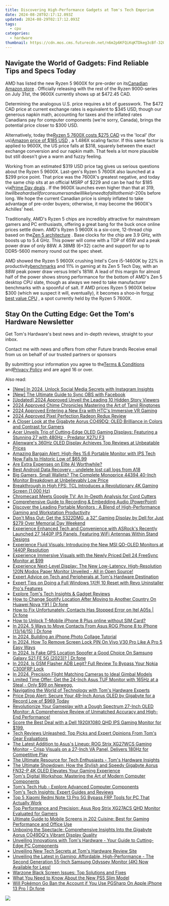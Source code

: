 ```yaml
---
title: Discovering High-Performance Gadgets at Tom's Tech Emporium
date: 2024-08-28T02:17:12.093Z
updated: 2024-08-29T02:17:12.093Z
tags:
  - cpu
categories:
  - hardware
thumbnail: https://cdn.mos.cms.futurecdn.net/n6m2p6KFQiKqKTDkeg3cBf-320-80.jpg
---
```


## Navigate the World of Gadgets: Find Reliable Tips and Specs Today

AMD has listed the new Ryzen 5 9600X for pre-order on its[Canadian Amazon store](https://shop-links.co/link/?exclusive=1&publisher_slug=itechdaily19598&url=https%3A%2F%2Ftarget.georiot.com%2FProxy.ashx%3Ftsid%3D45723%26GR%255FURL%3Dhttps%253A%252F%252Famazon.ca%252Fdp%252FB0D6NN6TM7%253Ftag%253Dhawk-future-ca-20%2526ascsubtag%253Dtomshardware-us-8983708545272344516-20) . Officially releasing with the rest of the Ryzen 9000-series on July 31st, the 9600X currently shows up at $472.45 CAD.  
  
 Determining the analogous U.S. price requires a bit of guesswork. The $472 CAD price at current exchange rates is equivalent to $345 USD, though our generous napkin math, accounting for taxes and the inflated rates Canadians pay for computer components (we're sorry, Canada), brings the potential price closer to $300 USD.  
  
 Alternatively, today the[Ryzen 5 7600X costs $275 CAD](https://shop-links.co/link/?exclusive=1&publisher_slug=itechdaily19598&url=https%3A%2F%2Ftarget.georiot.com%2FProxy.ashx%3Ftsid%3D45723%26GR%255FURL%3Dhttps%253A%252F%252Famazon.ca%252FAMD-7600X-12-Thread-Unlocked-Processor%252Fdp%252FB0BBJDS62N%253Ftag%253Dhawk-future-ca-20%2526ascsubtag%253Dtomshardware-us-6673320314666460086-20) vs the 'local' (for us)[Amazon price of $185 USD](https://target.georiot.com/Proxy.ashx?tsid=45723&GR%5FURL=https%3A%2F%2Famazon.com%2FAMD-7600X-12-Thread-Unlocked-Processor%2Fdp%2FB0BBJDS62N%3Ftag%3Dhawk-future-20%26ascsubtag%3Dtomshardware-us-1010452049108629975-20) , a 1.486X scaling factor. If this same factor is applied to 9600X, the US price falls at $318, squarely between the exact exchange conversion and our napkin math. That feels a lot more plausible but still doesn't give a warm and fuzzy feeling.  
  
 Working from an estimated $319 USD price tag gives us serious questions about the Ryzen 5 9600X. Last-gen's Ryzen 5 7600X also launched at a $299 price point. That price was the 7600X's greatest negative, and today the same chip sits at an official MSRP of $229 and can be had for $185 via[Prime Day deals](https://www.tomshardware.com/news/best-deals-on-tech) . If the 9600X launches even higher than that at $319, it will be a hard sell for consumers and will likely need to fall to the mid-$200s before long. We hope the current Canadian price is simply inflated to take advantage of pre-order buyers; otherwise, it may become the 9600X's Achilles' heel.  
  
 Traditionally, AMD's Ryzen 5 chips are incredibly attractive for mainstream gamers and PC enthusiasts, offering a great bang for the buck once online prices settle down. AMD's Ryzen 5 9600X is a six-core, 12-thread chip based on the[Zen 5 architecture](https://www.tomshardware.com/pc-components/cpus/amd-deep-dives-zen-5-ryzen-9000-and-strix-point-cpu-rdna-35-gpu-and-xdna-2-architectures) . Base clocks for the chip are 3.9 GHz, with boosts up to 5.4 GHz. This power will come with a TDP of 65W and a peak power draw of only 88W. A 38MB (6+32) cache and support for up to DDR5-5600 memory round out the spec sheet.  
  
 AMD showed the Ryzen 5 9600X crushing Intel's Core i5-14600K by 22% in productivity[benchmarks](https://www.tomshardware.com/tag/benchmark) and 11% in gaming at its Zen 5 Tech Day, with an 88W peak power draw versus Intel's 181W. A lead of this margin for almost half of the power shows strong performance for the bottom of AMD's Zen 5 desktop CPU slate, though as always we need to take manufacturer benchmarks with a spoonful of salt. If AMD prices Ryzen 5 9600X below $300 (which we suspect it will, eventually), it becomes a shoo-in for[our best value CPU](https://www.tomshardware.com/reviews/best-cpus,3986.html#section-value-best-cpu-for-gaming-200-to-250) , a spot currently held by the Ryzen 5 7600X.

## Stay On the Cutting Edge: Get the Tom's Hardware Newsletter

 Get Tom's Hardware's best news and in-depth reviews, straight to your inbox.

 Contact me with news and offers from other Future brands  Receive email from us on behalf of our trusted partners or sponsors

 By submitting your information you agree to the[Terms & Conditions](https://futureplc.com/terms-conditions/) and[Privacy Policy](https://futureplc.com/privacy-policy/) and are aged 16 or over.

<ins class="adsbygoogle"
     style="display:block"
     data-ad-format="autorelaxed"
     data-ad-client="ca-pub-7571918770474297"
     data-ad-slot="1223367746"></ins>



<ins class="adsbygoogle"
     style="display:block"
     data-ad-client="ca-pub-7571918770474297"
     data-ad-slot="8358498916"
     data-ad-format="auto"
     data-full-width-responsive="true"></ins>

<span class="atpl-alsoreadstyle">Also read:</span>
<div><ul>
<li><a href="https://instagram-clips.techidaily.com/new-in-2024-unlock-social-media-secrets-with-instagram-insights/"><u>[New] In 2024, Unlock Social Media Secrets with Instagram Insights</u></a></li>
<li><a href="https://screen-capture.techidaily.com/new-the-ultimate-guide-to-sync-obs-with-facebook/"><u>[New] The Ultimate Guide to Sync OBS with Facebook</u></a></li>
<li><a href="https://instagram-videos.techidaily.com/updated-2024-approved-unveil-the-leading-10-hidden-story-viewers/"><u>[Updated] 2024 Approved  Unveil the Leading 10 Hidden Story Viewers</u></a></li>
<li><a href="https://extra-tips.techidaily.com/2024-approved-chime-chronicles-mastering-the-art-of-tamil-ringtones/"><u>2024 Approved  Chime Chronicles  Mastering the Art of Tamil Ringtones</u></a></li>
<li><a href="https://article-knowledge.techidaily.com/2024-approved-entering-a-new-era-with-htcs-immersive-vr-gaming/"><u>2024 Approved  Entering a New Era with HTC's Immersive VR Gaming</u></a></li>
<li><a href="https://visual-screen-recording.techidaily.com/2024-approved-pixel-perfection-radeon-redux-review/"><u>2024 Approved  Pixel Perfection  Radeon Redux Review</u></a></li>
<li><a href="https://hardware-updates.techidaily.com/a-closer-look-at-the-gigabyte-aorus-co49dq-oled-brilliance-in-colors-and-contrast-for-gamers/"><u>A Closer Look at the Gigabyte Aorus CO49DQ: OLED Brilliance in Colors and Contrast for Gamers</u></a></li>
<li><a href="https://hardware-updates.techidaily.com/acer-unveils-trio-of-cutting-edge-oled-gaming-displays-featuring-a-stunning-27-with-480hz-predator-x27u-f3/"><u>Acer Unveils Trio of Cutting-Edge OLED Gaming Displays: Featuring a Stunning 27 with 480Hz - Predator X27U F3</u></a></li>
<li><a href="https://hardware-updates.techidaily.com/alienwares-360hz-oled-display-achieves-top-reviews-at-unbeatable-prices/"><u>Alienware's 360Hz OLED Display Achieves Top Reviews at Unbeatable Prices</u></a></li>
<li><a href="https://hardware-updates.techidaily.com/amazing-bargain-alert-high-res-156-portable-monitor-with-ips-tech-now-falls-to-historic-low-of-6599/"><u>Amazing Bargain Alert: High-Res 15.6 Portable Monitor with IPS Tech Now Falls to Historic Low of $65.99</u></a></li>
<li><a href="https://tech-savvy.techidaily.com/are-extra-expenses-on-elite-ai-worthwhile/"><u>Are Extra Expenses on Elite AI Worthwhile?</u></a></li>
<li><a href="https://phone-solutions.techidaily.com/best-android-data-recovery-undelete-lost-call-logs-from-a18-by-fonelab-android-recover-call-logs/"><u>Best Android Data Recovery - undelete lost call logs from A18</u></a></li>
<li><a href="https://hardware-updates.techidaily.com/big-gamers-small-wallets-the-complete-monoprice-44394-40-inch-monitor-breakdown-at-unbelievably-low-price/"><u>Big Gamers, Small Wallets? The Complete Monoprice 44394 40-Inch Monitor Breakdown at Unbelievably Low Price</u></a></li>
<li><a href="https://hardware-updates.techidaily.com/breakthrough-in-high-fps-tcl-introduces-a-revolutionary-4k-gaming-screen-1000-hz/"><u>Breakthrough in High FPS: TCL Introduces a Revolutionary 4K Gaming Screen (1,000 Hz)</u></a></li>
<li><a href="https://buynow-help.techidaily.com/chromecast-meets-google-tv-an-in-depth-analysis-for-cord-cutters/"><u>Chromecast Meets Google TV: An In-Depth Analysis for Cord Cutters</u></a></li>
<li><a href="https://extra-resources.techidaily.com/comprehensive-guide-to-recording-and-embedding-audio-powerpoint/"><u>Comprehensive Guide to Recording & Embedding Audio (PowerPoint)</u></a></li>
<li><a href="https://hardware-updates.techidaily.com/discover-the-leading-portable-monitors-a-blend-of-high-performance-gaming-and-workstation-productivity/"><u>Discover the Leading Portable Monitors : A Blend of High-Performance Gaming and Workstation Productivity</u></a></li>
<li><a href="https://hardware-updates.techidaily.com/dont-miss-out-get-the-s322dmg-a-32-gaming-display-by-dell-for-just-279-over-memorial-day-weekend/"><u>Don't Miss Out: Get the S322DMG, a 32” Gaming Display by Dell for Just $279 Over Memorial Day Weekend</u></a></li>
<li><a href="https://hardware-updates.techidaily.com/experience-enhanced-tech-and-convenience-with-asrocks-recently-launched-27-1440p-ips-panels-featuring-wifi-antennas-within-stand-designs/"><u>Experience Enhanced Tech and Convenience with ASRock's Recently Launched 27 1440P IPS Panels, Featuring WiFi Antennas Within Stand Designs</u></a></li>
<li><a href="https://hardware-updates.techidaily.com/experience-fluid-visuals-introducing-the-new-msi-qd-oled-monitors-at-1440p-resolution/"><u>Experience Fluid Visuals: Introducing the New MSI QD-OLED Monitors at 1440P Resolution</u></a></li>
<li><a href="https://hardware-updates.techidaily.com/experience-immersive-visuals-with-the-newly-priced-dell-24-freesync-monitor-at-99/"><u>Experience Immersive Visuals with the Newly Priced Dell 24 FreeSync Monitor at $99</u></a></li>
<li><a href="https://hardware-updates.techidaily.com/1723862771512-experience-next-level-display-the-new-low-latency-high-resolution-120n-modos-paper-monitor-unveiled-all-in-open-source/"><u>Experience Next-Level Display: The New Low-Latency, High-Resolution 120N Modos Paper Monitor Unveiled - All in Open Source!</u></a></li>
<li><a href="https://hardware-updates.techidaily.com/expert-advice-on-tech-and-peripherals-at-toms-hardware-destination/"><u>Expert Advice on Tech and Peripherals at Tom's Hardware Destination</u></a></li>
<li><a href="https://win-forum.techidaily.com/expert-tips-on-doing-a-full-windows-1-10-reset-with-revo-uninstaller-pros-features/"><u>Expert Tips on Doing a Full Windows 1지원 10 Reset with Revo Uninstaller Pro's Features</u></a></li>
<li><a href="https://hardware-updates.techidaily.com/explore-toms-tech-insights-and-gadget-reviews/"><u>Explore Tom's Tech Insights & Gadget Reviews</u></a></li>
<li><a href="https://fake-location.techidaily.com/how-to-change-spotify-location-after-moving-to-another-country-on-huawei-nova-y91-drfone-by-drfone-virtual-android/"><u>How to Change Spotify Location After Moving to Another Country On Huawei Nova Y91 | Dr.fone</u></a></li>
<li><a href="https://howto.techidaily.com/how-to-fix-unfortunately-contacts-has-stopped-error-on-itel-a05s-drfone-by-drfone-fix-android-problems-fix-android-problems/"><u>How to Fix Unfortunately, Contacts Has Stopped Error on Itel A05s | Dr.fone</u></a></li>
<li><a href="https://sim-unlock.techidaily.com/how-to-unlock-t-mobile-iphone-8-plus-online-without-sim-card-by-drfone-ios/"><u>How to Unlock T-Mobile iPhone 8 Plus online without SIM Card?</u></a></li>
<li><a href="https://android-transfer.techidaily.com/in-2024-5-ways-to-move-contacts-from-asus-rog-phone-8-to-iphone-131415-drfone-by-drfone-transfer-from-android-transfer-from-android/"><u>In 2024, 5 Ways to Move Contacts From Asus ROG Phone 8 to iPhone (13/14/15) | Dr.fone</u></a></li>
<li><a href="https://extra-tips.techidaily.com/in-2024-building-an-iphone-photo-collage-tutorial/"><u>In 2024, Building an iPhone Photo Collage Tutorial</u></a></li>
<li><a href="https://unlock-android.techidaily.com/in-2024-how-to-remove-screen-lock-pin-on-vivo-v30-pro-like-a-pro-5-easy-ways-by-drfone-android/"><u>In 2024, How To Remove Screen Lock PIN On Vivo V30 Pro Like A Pro 5 Easy Ways</u></a></li>
<li><a href="https://phone-solutions.techidaily.com/in-2024-is-fake-gps-location-spoofer-a-good-choice-on-samsung-galaxy-s21-fe-5g-2023-drfone-by-drfone-virtual-android/"><u>In 2024, Is Fake GPS Location Spoofer a Good Choice On Samsung Galaxy S21 FE 5G (2023)? | Dr.fone</u></a></li>
<li><a href="https://android-frp.techidaily.com/in-2024-is-gsm-flasher-adb-legit-full-review-to-bypass-your-nokia-c300frp-lock-by-drfone-android/"><u>In 2024, Is GSM Flasher ADB Legit? Full Review To Bypass Your Nokia C300FRP Lock</u></a></li>
<li><a href="https://fox-direct.techidaily.com/in-2024-precision-flight-matching-cameras-to-ideal-gimbal-models/"><u>In 2024, Precision Flight  Matching Cameras to Ideal Gimbal Models</u></a></li>
<li><a href="https://hardware-updates.techidaily.com/1723862784381-limited-time-offer-get-the-24-inch-asus-tuf-monitor-with-165hz-at-a-steal-only-99-on-newegg/"><u>Limited Time Offer: Get the 24-Inch Asus TUF Monitor with 165Hz at a Steal - Only $99 on Newegg.</u></a></li>
<li><a href="https://hardware-updates.techidaily.com/navigating-the-world-of-technology-with-toms-hardware-experts/"><u>Navigating the World of Technology with Tom's Hardware Experts</u></a></li>
<li><a href="https://hardware-updates.techidaily.com/1723862795726-price-drop-alert-secure-your-49-inch-aorus-oled-by-gigabyte-for-a-record-low-of-969-today/"><u>Price Drop Alert: Secure Your 49-Inch Aorus OLED by Gigabyte for a Record Low of $969 Today</u></a></li>
<li><a href="https://hardware-updates.techidaily.com/revolutionize-your-gameplay-with-a-dough-spectrum-27-inch-oled-monitor-a-comprehensive-review-of-unmatched-accuracy-and-high-end-performance/"><u>Revolutionize Your Gameplay with a Dough Spectrum 27-Inch OLED Monitor: A Comprehensive Review of Unmatched Accuracy and High-End Performance!</u></a></li>
<li><a href="https://hardware-updates.techidaily.com/score-the-best-deal-with-a-dell-1920x1080-qhd-ips-gaming-monitor-for-199/"><u>Score the Best Deal with a Dell 1920X1080 QHD IPS Gaming Monitor for $199.</u></a></li>
<li><a href="https://hardware-updates.techidaily.com/tech-reviews-unleashed-top-picks-and-expert-opinions-from-toms-gear-evaluations/"><u>Tech Reviews Unleashed: Top Picks and Expert Opinions From Tom's Gear Evaluations</u></a></li>
<li><a href="https://hardware-updates.techidaily.com/the-latest-addition-to-asuss-lineup-rog-strix-xg27wcs-gaming-monitor-crisp-visuals-on-a-27-inch-va-panel-delivers-180hz-for-competitive-play/"><u>The Latest Addition to Asus's Lineup: ROG Strix XG27WCS Gaming Monitor – Crisp Visuals on a 27-Inch VA Panel, Delivers 180Hz for Competitive Play</u></a></li>
<li><a href="https://hardware-updates.techidaily.com/the-ultimate-resource-for-tech-enthusiasts-toms-hardware-insights/"><u>The Ultimate Resource for Tech Enthusiasts - Tom's Hardware Insights</u></a></li>
<li><a href="https://hardware-updates.techidaily.com/the-ultimate-showdown-how-the-stylish-and-speedy-gigabyte-aorus-fn32-p-4k-oled-elevates-your-gaming-experience/"><u>The Ultimate Showdown: How the Stylish and Speedy Gigabyte Aorus FN32-P 4K OLED Elevates Your Gaming Experience</u></a></li>
<li><a href="https://hardware-updates.techidaily.com/toms-digital-workshop-mastering-the-art-of-modern-computer-components/"><u>Tom's Digital Workshop: Mastering the Art of Modern Computer Components</u></a></li>
<li><a href="https://hardware-updates.techidaily.com/toms-tech-hub-explore-advanced-computer-components/"><u>Tom's Tech Hub - Explore Advanced Computer Components</u></a></li>
<li><a href="https://hardware-updates.techidaily.com/toms-tech-insights-expert-guides-and-reviews/"><u>Tom's Tech Insights: Expert Guides and Reviews</u></a></li>
<li><a href="https://bypass-frp.techidaily.com/top-5-xiaomi-redmi-note-13-pro-5g-bypass-frp-tools-for-pc-that-actually-work-by-drfone-android/"><u>Top 5 Xiaomi Redmi Note 13 Pro 5G Bypass FRP Tools for PC That Actually Work</u></a></li>
<li><a href="https://hardware-updates.techidaily.com/top-performance-and-precision-asus-rog-strix-xg27acs-qhd-monitor-evaluated-for-gamers/"><u>Top Performance and Precision: Asus Rog Strix XG27ACS QHD Monitor Evaluated for Gamers</u></a></li>
<li><a href="https://hardware-updates.techidaily.com/ultimate-guide-to-mobile-screens-in-202-cuisine-best-for-gaming-performance-and-office-use/"><u>Ultimate Guide to Mobile Screens in 202 Cuisine: Best for Gaming Performance and Office Use</u></a></li>
<li><a href="https://hardware-updates.techidaily.com/unboxing-the-spectacle-comprehensive-insights-into-the-gigabyte-aorus-co49dqs-vibrant-display-quality/"><u>Unboxing the Spectacle: Comprehensive Insights Into the Gigabyte Aorus CO49DQ's Vibrant Display Quality</u></a></li>
<li><a href="https://hardware-updates.techidaily.com/unveiling-innovations-with-toms-hardware-your-guide-to-cutting-edge-pc-components/"><u>Unveiling Innovations with Tom's Hardware - Your Guide to Cutting-Edge PC Components</u></a></li>
<li><a href="https://hardware-updates.techidaily.com/unveiling-new-tech-secrets-at-toms-hardware-review-site/"><u>Unveiling New Tech Secrets at Tom's Hardware Review Site</u></a></li>
<li><a href="https://hardware-updates.techidaily.com/1723862840596-unveiling-the-latest-in-gaming-affordable-high-performance-the-second-generation-55-inch-samsung-odyssey-monitor-4k-now-available-for-less/"><u>Unveiling the Latest in Gaming: Affordable, High-Performance - The Second Generation 55-Inch Samsung Odyssey Monitor (4K) Now Available for Less!</u></a></li>
<li><a href="https://program-issues.techidaily.com/warzone-black-screen-issues-top-solutions-and-fixes/"><u>Warzone Black Screen Issues: Top Solutions and Fixes</u></a></li>
<li><a href="https://games-able.techidaily.com/what-you-need-to-know-about-the-new-ps5-slim-model/"><u>What You Need to Know About the New PS5 Slim Model</u></a></li>
<li><a href="https://ios-pokemon-go.techidaily.com/will-pokemon-go-ban-the-account-if-you-use-pgsharp-on-apple-iphone-13-pro-drfone-by-drfone-virtual-ios/"><u>Will Pokémon Go Ban the Account if You Use PGSharp On Apple iPhone 13 Pro | Dr.fone</u></a></li>
</ul></div>

<!-- affiliate ads begin -->
<a href="https://shop.incomedia.eu/order/checkout.php?PRODS=39655089&QTY=1&AFFILIATE=108875&CART=1"><img src="https://incomedia.eu/files/images/affiliates/wa/01_WA_728x90.jpg" border="0"></a>
<!-- affiliate ads end -->